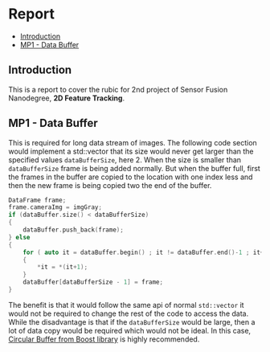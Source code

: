 # Report

- [Introduction](#Introduction)
- [MP1 - Data Buffer](#MP1)

<a name="Introduction" />

## Introduction
This is a report to cover the rubic for 2nd project of Sensor Fusion Nanodegree, **2D Feature Tracking**.


<a name="MP1" />

## MP1 - Data Buffer
This is required for long data stream of images. The following code section would implement a std::vector that 
its size would never get larger than the specified values `dataBufferSize`, here 2. When the size is smaller than `dataBufferSize` frame is being added normally. But when the buffer full, first the frames in the buffer are copied 
to the location with one index less and then the new frame is being copied two the end of the buffer.
```c++
DataFrame frame;
frame.cameraImg = imgGray;
if (dataBuffer.size() < dataBufferSize)
{
    dataBuffer.push_back(frame);
} else
{
    for ( auto it = dataBuffer.begin() ; it != dataBuffer.end()-1 ; it++ )
    {
        *it = *(it+1);
    }
    dataBuffer[dataBufferSize - 1] = frame;
}
``` 
The benefit is that it would follow the same api of normal `std::vector` it would not be
required to change the rest of the code to access the data. While the disadvantage is that
if the `dataBufferSize` would be large, then a lot of data copy would be required which would 
not be ideal. In this case, 
[Circular Buffer from Boost library](https://www.boost.org/doc/libs/1_61_0/doc/html/circular_buffer.html) 
is highly recommended.
